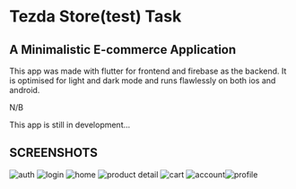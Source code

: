 # Tezda Store(test) Task

## A Minimalistic E-commerce Application

This app was made with flutter for frontend and firebase as the backend. It is optimised for light and dark mode and runs flawlessly on both ios and android.

N/B

This app is still in development... 

## SCREENSHOTS
![auth](https://github.com/user-attachments/assets/823f45ca-2b01-43f9-92e4-83d9c8140ece)
![login](https://github.com/user-attachments/assets/6d2febf4-3a44-4f42-b784-ba18674c71a7)
![home](https://github.com/user-attachments/assets/5fea3b54-90cc-4216-8993-384740157162)
![product detail ](https://github.com/user-attachments/assets/afe846d4-db95-4068-bc42-5f209aadcde7)
![cart](https://github.com/user-attachments/assets/5d1b4211-bfaf-4e80-b408-4be1fa46148f)
![account](https://github.com/user-attachments/assets/d765bc59-b662-4e41-b1d4-11f680bcff63)![profile](https://github.com/user-attachments/assets/3c922da4-35c4-4273-87ac-1c6cf03efaee)

